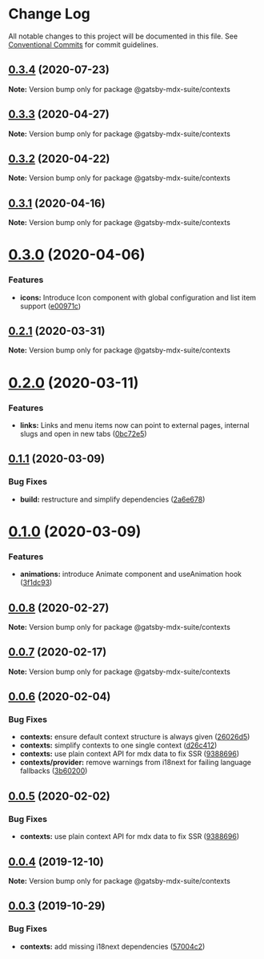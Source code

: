 # Change Log

All notable changes to this project will be documented in this file.
See [Conventional Commits](https://conventionalcommits.org) for commit guidelines.

## [0.3.4](https://github.com/axe312ger/gatsby-mdx-suite/compare/@gatsby-mdx-suite/contexts@0.3.3...@gatsby-mdx-suite/contexts@0.3.4) (2020-07-23)

**Note:** Version bump only for package @gatsby-mdx-suite/contexts





## [0.3.3](https://github.com/axe312ger/gatsby-suite-mdx/compare/@gatsby-mdx-suite/contexts@0.3.2...@gatsby-mdx-suite/contexts@0.3.3) (2020-04-27)

**Note:** Version bump only for package @gatsby-mdx-suite/contexts





## [0.3.2](https://github.com/axe312ger/gatsby-suite-mdx/compare/@gatsby-mdx-suite/contexts@0.3.1...@gatsby-mdx-suite/contexts@0.3.2) (2020-04-22)

**Note:** Version bump only for package @gatsby-mdx-suite/contexts





## [0.3.1](https://github.com/axe312ger/gatsby-suite-mdx/compare/@gatsby-mdx-suite/contexts@0.3.0...@gatsby-mdx-suite/contexts@0.3.1) (2020-04-16)

**Note:** Version bump only for package @gatsby-mdx-suite/contexts





# [0.3.0](https://github.com/axe312ger/gatsby-suite-mdx/compare/@gatsby-mdx-suite/contexts@0.2.1...@gatsby-mdx-suite/contexts@0.3.0) (2020-04-06)


### Features

* **icons:** Introduce Icon component with global configuration and list item support ([e00971c](https://github.com/axe312ger/gatsby-suite-mdx/commit/e00971cdc60cc51a748cf74cd6e167a411739272))





## [0.2.1](https://github.com/axe312ger/gatsby-suite-mdx/compare/@gatsby-mdx-suite/contexts@0.2.0...@gatsby-mdx-suite/contexts@0.2.1) (2020-03-31)

**Note:** Version bump only for package @gatsby-mdx-suite/contexts





# [0.2.0](https://github.com/axe312ger/gatsby-suite-mdx/compare/@gatsby-mdx-suite/contexts@0.1.1...@gatsby-mdx-suite/contexts@0.2.0) (2020-03-11)


### Features

* **links:** Links and menu items now can point to external pages, internal slugs and open in new tabs ([0bc72e5](https://github.com/axe312ger/gatsby-suite-mdx/commit/0bc72e5128aed977f0834bc3e237fc96a169894d))





## [0.1.1](https://github.com/axe312ger/gatsby-mdx-suite/compare/@gatsby-mdx-suite/contexts@0.1.0...@gatsby-mdx-suite/contexts@0.1.1) (2020-03-09)


### Bug Fixes

* **build:** restructure and simplify dependencies ([2a6e678](https://github.com/axe312ger/gatsby-mdx-suite/commit/2a6e6784431358d1bc05f76912455c28ed565db0))





# [0.1.0](https://github.com/axe312ger/gatsby-mdx-suite/compare/@gatsby-mdx-suite/contexts@0.0.8...@gatsby-mdx-suite/contexts@0.1.0) (2020-03-09)


### Features

* **animations:** introduce Animate component and useAnimation hook ([3f1dc93](https://github.com/axe312ger/gatsby-mdx-suite/commit/3f1dc93ce4e2f57718c8f94a9f96aadc6b94014b))





## [0.0.8](https://github.com/axe312ger/gatsby-mdx-suite/compare/@gatsby-mdx-suite/contexts@0.0.7...@gatsby-mdx-suite/contexts@0.0.8) (2020-02-27)

**Note:** Version bump only for package @gatsby-mdx-suite/contexts





## [0.0.7](https://github.com/axe312ger/gatsby-mdx-suite/compare/@gatsby-mdx-suite/contexts@0.0.6...@gatsby-mdx-suite/contexts@0.0.7) (2020-02-17)

**Note:** Version bump only for package @gatsby-mdx-suite/contexts





## [0.0.6](https://github.com/axe312ger/gatsby-mdx-suite/compare/@gatsby-mdx-suite/contexts@0.0.4...@gatsby-mdx-suite/contexts@0.0.6) (2020-02-04)


### Bug Fixes

* **contexts:** ensure default context structure is always given ([26026d5](https://github.com/axe312ger/gatsby-mdx-suite/commit/26026d5f95fbb9d7bcb7cd13b333097536ce0f9c))
* **contexts:** simplify contexts to one single context ([d26c412](https://github.com/axe312ger/gatsby-mdx-suite/commit/d26c412b7f7b88840c594b45d25520251d0baef2))
* **contexts:** use plain context API for mdx data to fix SSR ([9388696](https://github.com/axe312ger/gatsby-mdx-suite/commit/93886969ac565384653f754b7488f95c2a26b3d6))
* **contexts/provider:** remove warnings from i18next for failing language fallbacks ([3b60200](https://github.com/axe312ger/gatsby-mdx-suite/commit/3b602005eb67f212becd45fb80a5e295c4b053d0))





## [0.0.5](https://github.com/axe312ger/gatsby-mdx-suite/compare/@gatsby-mdx-suite/contexts@0.0.4...@gatsby-mdx-suite/contexts@0.0.5) (2020-02-02)


### Bug Fixes

* **contexts:** use plain context API for mdx data to fix SSR ([9388696](https://github.com/axe312ger/gatsby-mdx-suite/commit/93886969ac565384653f754b7488f95c2a26b3d6))





## [0.0.4](https://github.com/axe312ger/gatsby-mdx-suite/compare/@gatsby-mdx-suite/contexts@0.0.3...@gatsby-mdx-suite/contexts@0.0.4) (2019-12-10)

**Note:** Version bump only for package @gatsby-mdx-suite/contexts





## [0.0.3](https://github.com/axe312ger/gatsby-mdx-suite/compare/@gatsby-mdx-suite/contexts@0.0.2...@gatsby-mdx-suite/contexts@0.0.3) (2019-10-29)


### Bug Fixes

* **contexts:** add missing i18next dependencies ([57004c2](https://github.com/axe312ger/gatsby-mdx-suite/commit/57004c2cef17ece9d13febd166e8b224ef5cadb5))
